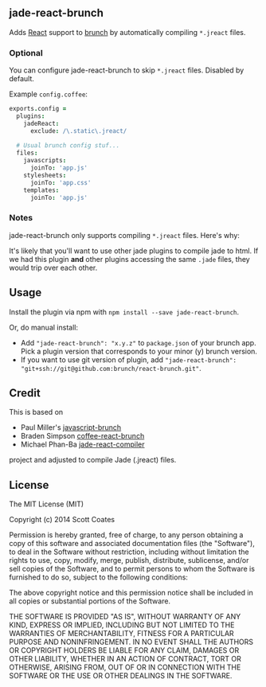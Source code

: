 ## jade-react-brunch
Adds [React](http://facebook.github.io/react) support to [brunch](http://brunch.io)
by automatically compiling `*.jreact` files.

### Optional

You can configure jade-react-brunch to skip `*.jreact` files. Disabled by default. 

Example `config.coffee`:

```coffeescript
exports.config =
  plugins:
    jadeReact:
      exclude: /\.static\.jreact/
  
  # Usual brunch config stuf...
  files:
    javascripts:
      joinTo: 'app.js'
    stylesheets:
      joinTo: 'app.css'
    templates:
      joinTo: 'app.js'
```

### Notes

jade-react-brunch only supports compiling `*.jreact` files. Here's why:

It's likely that you'll want to use other jade plugins to compile jade to html. If we had this plugin **and** other plugins accessing the same `.jade` files, they would trip over each other.

## Usage
Install the plugin via npm with `npm install --save jade-react-brunch`.

Or, do manual install:

* Add `"jade-react-brunch": "x.y.z"` to `package.json` of your brunch app.
  Pick a plugin version that corresponds to your minor (y) brunch version.
* If you want to use git version of plugin, add
`"jade-react-brunch": "git+ssh://git@github.com:brunch/react-brunch.git"`.

## Credit

This is based on 
* Paul Miller's [javascript-brunch](https://github.com/brunch/javascript-brunch)
* Braden Simpson [coffee-react-brunch](https://github.com/bradens/cjsx-react-brunch)
* Michael Phan-Ba [jade-react-compiler](https://github.com/mikepb/jade-react-compiler)

project and adjusted to compile Jade (.jreact) files.

## License

The MIT License (MIT)

Copyright (c) 2014 Scott Coates

Permission is hereby granted, free of charge, to any person obtaining a copy
of this software and associated documentation files (the "Software"), to deal
in the Software without restriction, including without limitation the rights
to use, copy, modify, merge, publish, distribute, sublicense, and/or sell
copies of the Software, and to permit persons to whom the Software is
furnished to do so, subject to the following conditions:

The above copyright notice and this permission notice shall be included in
all copies or substantial portions of the Software.

THE SOFTWARE IS PROVIDED "AS IS", WITHOUT WARRANTY OF ANY KIND, EXPRESS OR
IMPLIED, INCLUDING BUT NOT LIMITED TO THE WARRANTIES OF MERCHANTABILITY,
FITNESS FOR A PARTICULAR PURPOSE AND NONINFRINGEMENT. IN NO EVENT SHALL THE
AUTHORS OR COPYRIGHT HOLDERS BE LIABLE FOR ANY CLAIM, DAMAGES OR OTHER
LIABILITY, WHETHER IN AN ACTION OF CONTRACT, TORT OR OTHERWISE, ARISING FROM,
OUT OF OR IN CONNECTION WITH THE SOFTWARE OR THE USE OR OTHER DEALINGS IN
THE SOFTWARE.

